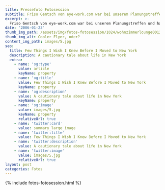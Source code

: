 ```yaml
---
title: Pressefoto Fotosession
subtitle: Friso Gentsch von eye-work.com war bei unserem Planungstreffen und hat richtig gute Fotos für einen Zeitungsartikel geschossen.
excerpt: >-
  Friso Gentsch von eye-work.com war bei unserem Planungstreffen und hat richtig gute Fotos für einen Zeitungsartikel geschossen.
date: '2006-01-23'
thumb_img_path: /assets/img/fotos-fotosession/1024/wohnzimmerlounge0012.jpg
thumb_img_alt: Cooler Flyer, oder?
content_img_path: images/5.jpg
seo:
  title: Few Things I Wish I Knew Before I Moved to New York
  description: A cautionary tale about life in New York
  extra:
    - name: 'og:type'
      value: article
      keyName: property
    - name: 'og:title'
      value: Few Things I Wish I Knew Before I Moved to New York
      keyName: property
    - name: 'og:description'
      value: A cautionary tale about life in New York
      keyName: property
    - name: 'og:image'
      value: images/5.jpg
      keyName: property
      relativeUrl: true
    - name: 'twitter:card'
      value: summary_large_image
    - name: 'twitter:title'
      value: Few Things I Wish I Knew Before I Moved to New York
    - name: 'twitter:description'
      value: A cautionary tale about life in New York
    - name: 'twitter:image'
      value: images/5.jpg
      relativeUrl: true
layout: post
categories: Fotos
---
```


{% include fotos-fotosession.html %}
